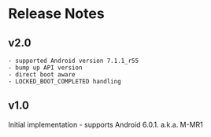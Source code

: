 # Release Notes

## v2.0
    - supported Android version 7.1.1_r55
    - bump up API version
    - direct boot aware
    - LOCKED_BOOT_COMPLETED handling

## v1.0
Initial implementation
    - supports Android 6.0.1. a.k.a. M-MR1
